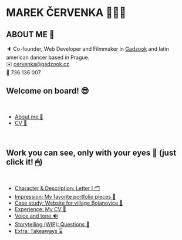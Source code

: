 # MAREK ČERVENKA 🙋🏻‍♂️

## ABOUT ME 📌

🔈 Co-founder, Web Developer and Filmmaker in <a href="https://gadzook.cz">Gadzook</a> and latin american dancer based in Prague.<br>
✉️ cervenka@gadzook.cz<br>
📱 736 136 007<br> 

## Welcome on board! 😎
<br>

- [About me 📌](en-for-designers/03-aboutness/03-aboutness.md)
- [CV 📌](case-study.md)

<br>

## Work you can see, only with your eyes 👀 (just click it! 🖱)

<br>

- [Character & Description: Letter I 🗂](en-for-designers/03-aboutness/03-aboutness)
- [Impression: My favorite portfolio pieces 📄](https://black2589.github.io/en-for-designers/02-impression/impression)
- [Case study: Website for village Bojanovice 📓](case-study.md)
- [Experience: My CV 📝](case-study.md)
- [Voice and tone 🔊](case-study.md)
- [Storytelling (WIP): Questions 📎](case-study.md)
- [Extra: Takeaways ⌛️](case-study.md)

<br>
